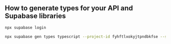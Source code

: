 ## How to generate types for your API and Supabase libraries

```bash
npx supabase login

npx supabase gen types typescript --project-id fyhftlxokyjtpndbkfse --schema public > ./lib/supabase/database-generated.types.ts
```